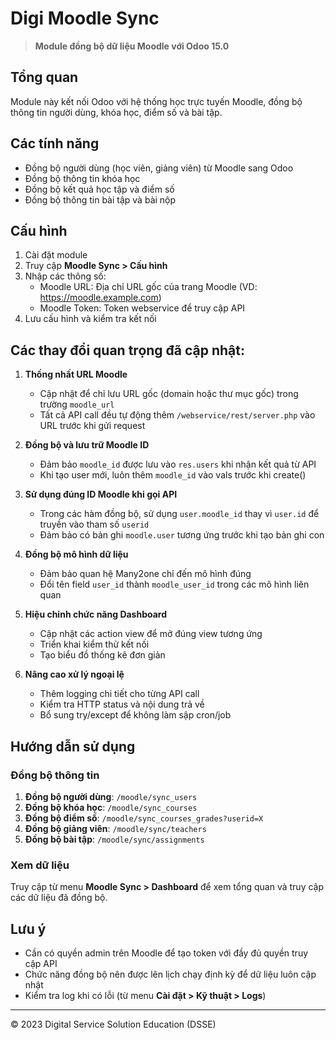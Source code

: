 # Digi Moodle Sync

> **Module đồng bộ dữ liệu Moodle với Odoo 15.0**

## Tổng quan

Module này kết nối Odoo với hệ thống học trực tuyến Moodle, đồng bộ thông tin người dùng, khóa học, điểm số và bài tập.

## Các tính năng

- Đồng bộ người dùng (học viên, giảng viên) từ Moodle sang Odoo
- Đồng bộ thông tin khóa học
- Đồng bộ kết quả học tập và điểm số
- Đồng bộ thông tin bài tập và bài nộp

## Cấu hình

1. Cài đặt module
2. Truy cập **Moodle Sync > Cấu hình**
3. Nhập các thông số:
   - Moodle URL: Địa chỉ URL gốc của trang Moodle (VD: https://moodle.example.com)
   - Moodle Token: Token webservice để truy cập API
4. Lưu cấu hình và kiểm tra kết nối

## Các thay đổi quan trọng đã cập nhật:

1. **Thống nhất URL Moodle**
   - Cập nhật để chỉ lưu URL gốc (domain hoặc thư mục gốc) trong trường `moodle_url`
   - Tất cả API call đều tự động thêm `/webservice/rest/server.php` vào URL trước khi gửi request

2. **Đồng bộ và lưu trữ Moodle ID**
   - Đảm bảo `moodle_id` được lưu vào `res.users` khi nhận kết quả từ API
   - Khi tạo user mới, luôn thêm `moodle_id` vào vals trước khi create()

3. **Sử dụng đúng ID Moodle khi gọi API**
   - Trong các hàm đồng bộ, sử dụng `user.moodle_id` thay vì `user.id` để truyền vào tham số `userid`
   - Đảm bảo có bản ghi `moodle.user` tương ứng trước khi tạo bản ghi con

4. **Đồng bộ mô hình dữ liệu**
   - Đảm bảo quan hệ Many2one chỉ đến mô hình đúng
   - Đổi tên field `user_id` thành `moodle_user_id` trong các mô hình liên quan

5. **Hiệu chỉnh chức năng Dashboard**
   - Cập nhật các action view để mở đúng view tương ứng
   - Triển khai kiểm thử kết nối
   - Tạo biểu đồ thống kê đơn giản

6. **Nâng cao xử lý ngoại lệ**
   - Thêm logging chi tiết cho từng API call
   - Kiểm tra HTTP status và nội dung trả về
   - Bổ sung try/except để không làm sập cron/job

## Hướng dẫn sử dụng

### Đồng bộ thông tin

1. **Đồng bộ người dùng**: `/moodle/sync_users`
2. **Đồng bộ khóa học**: `/moodle/sync_courses`
3. **Đồng bộ điểm số**: `/moodle/sync_courses_grades?userid=X`
4. **Đồng bộ giảng viên**: `/moodle/sync/teachers`
5. **Đồng bộ bài tập**: `/moodle/sync/assignments`

### Xem dữ liệu

Truy cập từ menu **Moodle Sync > Dashboard** để xem tổng quan và truy cập các dữ liệu đã đồng bộ.

## Lưu ý

- Cần có quyền admin trên Moodle để tạo token với đầy đủ quyền truy cập API
- Chức năng đồng bộ nên được lên lịch chạy định kỳ để dữ liệu luôn cập nhật
- Kiểm tra log khi có lỗi (từ menu **Cài đặt > Kỹ thuật > Logs**)

---

© 2023 Digital Service Solution Education (DSSE) 